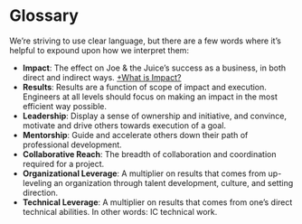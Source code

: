 Glossary
========

We’re striving to use clear language, but there are a few words where it’s helpful to expound upon how we interpret them:

*   **Impact**: The effect on Joe & the Juice’s success as a business, in both direct and indirect ways. [+What is Impact?](what_is_impact.html)
*   **Results**: Results are a function of scope of impact and execution. Engineers at all levels should focus on making an impact in the most efficient way possible.
*   **Leadership**: Display a sense of ownership and initiative, and convince, motivate and drive others towards execution of a goal.
*   **Mentorship**: Guide and accelerate others down their path of professional development.
*   **Collaborative Reach**: The breadth of collaboration and coordination required for a project.
*   **Organizational Leverage**: A multiplier on results that comes from up-leveling an organization through talent development, culture, and setting direction.
*   **Technical Leverage**: A multiplier on results that comes from one’s direct technical abilities. In other words: IC technical work.